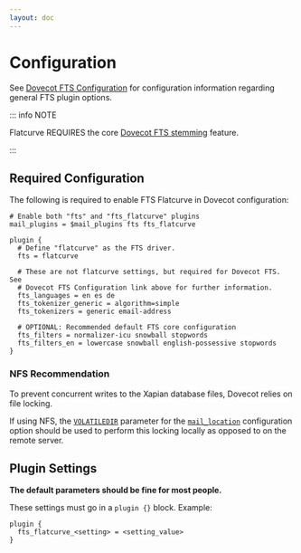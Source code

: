 ```yaml
---
layout: doc
---
```


<script setup>
import ConfigurationComponent from './components/ConfigurationComponent.vue'
</script>

# Configuration

See [Dovecot FTS Configuration](https://doc.dovecot.org/configuration_manual/fts/) for configuration information regarding general FTS plugin options.

::: info NOTE

Flatcurve REQUIRES the core [Dovecot FTS stemming](https://doc.dovecot.org/configuration_manual/fts/tokenization/) feature.

:::

## Required Configuration

The following is required to enable FTS Flatcurve in Dovecot configuration:

```
# Enable both "fts" and "fts_flatcurve" plugins
mail_plugins = $mail_plugins fts fts_flatcurve

plugin {
  # Define "flatcurve" as the FTS driver.
  fts = flatcurve

  # These are not flatcurve settings, but required for Dovecot FTS. See
  # Dovecot FTS Configuration link above for further information.
  fts_languages = en es de
  fts_tokenizer_generic = algorithm=simple
  fts_tokenizers = generic email-address

  # OPTIONAL: Recommended default FTS core configuration
  fts_filters = normalizer-icu snowball stopwords
  fts_filters_en = lowercase snowball english-possessive stopwords
}
```

### NFS Recommendation

To prevent concurrent writes to the Xapian database files, Dovecot relies on file locking.

If using NFS, the [`VOLATILEDIR`](https://doc.dovecot.org/configuration_manual/nfs/#optimizations) parameter for the [`mail_location`](https://doc.dovecot.org/configuration_manual/mail_location/) configuration option should be used to perform this locking locally as opposed to on the remote server.

## Plugin Settings

**The default parameters should be fine for most people.**

These settings must go in a `plugin {}` block.  Example:

```
plugin {
  fts_flatcurve_<setting> = <setting_value>
}
```

<ConfigurationComponent />
